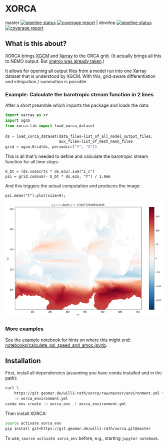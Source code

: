 # XORCA

master
[![pipeline status](https://git.geomar.de/willi-rath/xorca/badges/master/pipeline.svg)](https://git.geomar.de/willi-rath/xorca/commits/master)
[![coverage report](https://git.geomar.de/willi-rath/xorca/badges/master/coverage.svg)](https://git.geomar.de/willi-rath/xorca/commits/master)
|
develop
[![pipeline status](https://git.geomar.de/willi-rath/xorca/badges/develop/pipeline.svg)](https://git.geomar.de/willi-rath/xorca/commits/develop)
[![coverage report](https://git.geomar.de/willi-rath/xorca/badges/develop/coverage.svg)](https://git.geomar.de/willi-rath/xorca/commits/develop)


## What is this about?

XORCA brings [XGCM](https://xgcm.readthedocs.io) and
[Xarray](https://xarray.pydata.org) to the ORCA grid.  (It actually brings all
this to NEMO output.  But [xnemo was already
taken](https://github.com/serazing/xnemo).)

It allows for opening all output files from a model run into one Xarray dataset
that is understood by XGCM.  With this, grid-aware differentiation and
integration / summation is possible.


### Example: Calculate the barotropic stream function in 2 lines

After a short preamble which imports the package and loads the data:

```python
import xarray as xr
import xgcm
from xorca.lib import load_xorca_dataset

ds = load_xorca_dataset(data_files=list_of_all_model_output_files,
                        aux_files=list_of_mesh_mask_files
grid = xgcm.Grid(ds, periodic=["Y", "X"])
```

This is all that's needed to define and calculate the barotropic stream
function for all time steps:
```
U_bt = (ds.vozocrtx * ds.e3u).sum("z_c")
psi = grid.cumsum(- U_bt * ds.e2u, "Y") / 1.0e6
```

And this triggers the actual computation and produces the image:
```
psi.mean("t").plot(size=9);
```

![barotropic stream function](doc/images/barotropic_stream_function.png)

### More examples

See the example notebook for hints on where this might end:
[notebooks/calculate_psi_speed_and_amoc.ipynb](notebooks/calculate_psi_speed_and_amoc.ipynb).


## Installation

First, install all dependencies (assuming you have conda installed and in the
path):
```bash
curl \
    https://git.geomar.de/willi-rath/xorca/raw/master/environment.yml \
    -o xorca_environment.yml
conda env create -n xorca_env -f xorca_environment.yml
```

Then install XORCA:
```bash
source activate xorca_env
pip install git+https://git.geomar.de/willi-rath/xorca.git@master
```

To use, `source activate xorca_env` before, e.g., starting `jupyter notebook`.

